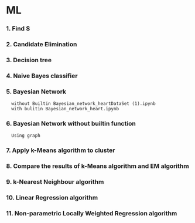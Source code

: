 # ML
### 1. Find S
### 2. Candidate Elimination
### 3. Decision tree
### 4. Naive Bayes classifier
### 5. Bayesian Network 
      without Builtin Bayesian_network_heartDataSet (1).ipynb
      with bulitin Bayesian_network_heart.ipynb
### 6. Bayesian Network without builtin function
      Using graph
### 7. Apply k-Means algorithm to cluster
### 8. Compare the results of k-Means algorithm and EM algorithm
### 9. k-Nearest Neighbour algorithm
### 10. Linear Regression algorithm
### 11. Non-parametric Locally Weighted Regression algorithm
